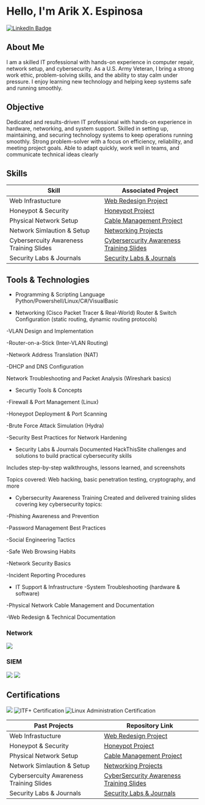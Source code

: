 # Hello, I'm Arik X. Espinosa  
<a href="https://www.linkedin.com/in/arik-espinosa-7b242a172" target="_blank">
  <img src="https://img.shields.io/badge/-LinkedIn-0072b1?&style=for-the-badge&logo=linkedin&logoColor=white" alt="LinkedIn Badge" />
</a>

## About Me  
I am a skilled IT professional with hands-on experience in computer repair, network setup, and cybersecurity. As a U.S. Army Veteran, I bring a strong work ethic, problem-solving skills, and the ability to stay calm under pressure. I enjoy learning new technology and helping keep systems safe and running smoothly.

## Objective  
Dedicated and results-driven IT professional with hands-on experience in hardware, networking, and system support. Skilled in setting up, maintaining, and securing technology systems to keep operations running smoothly. Strong problem-solver with a focus on efficiency, reliability, and meeting project goals. Able to adapt quickly, work well in teams, and communicate technical ideas clearly

## Skills  

| Skill                                         | Associated Project         |
|-----------------------------------------------|----------------------------|
| Web Infrastucture    | [Web Redesign Project](https://github.com/ArikXEspinosa/Web-Redesign-Project) |
| Honeypot & Security    | [Honeypot Project](https://github.com/ArikXEspinosa/ArikXEspinosa-HoneyPot-Project)    |
| Physical Network Setup   | [Cable Management Project](https://github.com/ArikXEspinosa/Network-Cable-Management-Project) |
| Network Simlaution & Setup       | [Networking Projects](https://github.com/ArikXEspinosa/Networking-Projects/blob/main/README.md) |
| Cybersercuity Awareness Training Slides      | [Cybersercurity Awareness Training Slides](https://github.com/ArikXEspinosa/Cybersecurity-Training-Slides/blob/main/README.md) |
| Security Labs & Journals    | [Security Labs & Journals ](https://github.com/ArikXEspinosa/Security-Labs-Journals/blob/main/README.md) |


## Tools & Technologies 
- Programming & Scripting Language Python/Powershell/Linux/C#/VisualBasic

- Networking (Cisco Packet Tracer & Real-World)
Router & Switch Configuration (static routing, dynamic routing protocols)

-VLAN Design and Implementation

-Router-on-a-Stick (Inter-VLAN Routing)

-Network Address Translation (NAT)

-DHCP and DNS Configuration

Network Troubleshooting and Packet Analysis (Wireshark basics)


- Securtiy Tools & Concepts

-Firewall & Port Management (Linux)

-Honeypot Deployment & Port Scanning

-Brute Force Attack Simulation (Hydra)

-Security Best Practices for Network Hardening


- Security Labs & Journals
Documented HackThisSite challenges and solutions to build practical cybersecurity skills

Includes step-by-step walkthroughs, lessons learned, and screenshots

Topics covered: Web hacking, basic penetration testing, cryptography, and more


- Cybersecurity Awareness Training
Created and delivered training slides covering key cybersecurity topics:

-Phishing Awareness and Prevention

-Password Management Best Practices

-Social Engineering Tactics

-Safe Web Browsing Habits

-Network Security Basics

-Incident Reporting Procedures


- IT Support & Infrastructure
-System Troubleshooting (hardware & software)

-Physical Network Cable Management and Documentation

-Web Redesign & Technical Documentation

### Network  
<div>
    <img src="https://img.shields.io/badge/-Wireshark-1679A7?&style=for-the-badge&logo=Wireshark&logoColor=white" />

</div>


### SIEM  
<div>
    <img src="https://img.shields.io/badge/-Microsoft_Sentinel-0078D4?&style=for-the-badge&logo=Microsoft&logoColor=white" />
    <img src="https://img.shields.io/badge/-Splunk-000000?&style=for-the-badge&logo=Splunk&logoColor=white" />
</div>

## Certifications  

<div>
<img src="https://img.shields.io/badge/-Security%2B-FF0000?&style=for-the-badge&logo=CompTIA&logoColor=white" />
    <img src="https://img.shields.io/badge/-ITF%2B-00A9E0?&style=for-the-badge&logo=CompTIA&logoColor=white" alt="ITF+ Certification" />
  <img src="https://img.shields.io/badge/-Linux%20Administration-008000?&style=for-the-badge&logo=Linux&logoColor=white" alt="Linux Administration Certification" /
</div>

| **Past Projects**             | **Repository Link**                                                                                   |
|-----------------------------|--------------------------------------------------------------------------------------------------------|
| Web Infrastucture    | [Web Redesign Project](https://github.com/ArikXEspinosa/Web-Redesign-Project) |
| Honeypot & Security    | [Honeypot Project](https://github.com/ArikXEspinosa/ArikXEspinosa-HoneyPot-Project)    |
| Physical Network Setup   | [Cable Management Project](https://github.com/ArikXEspinosa/Network-Cable-Management-Project) |
| Network Simlaution & Setup       | [Networking Projects](https://github.com/ArikXEspinosa/Networking-Projects/blob/main/README.md) |
| Cybersercuity Awareness Training Slides      | [CyberSercurity Awareness Training Slides](https://github.com/ArikXEspinosa/Cybersecurity-Training-Slides/blob/main/README.md) |
| Security Labs & Journals    | [Security Labs & Journals ](https://github.com/ArikXEspinosa/Security-Labs-Journals/blob/main/README.md) |




